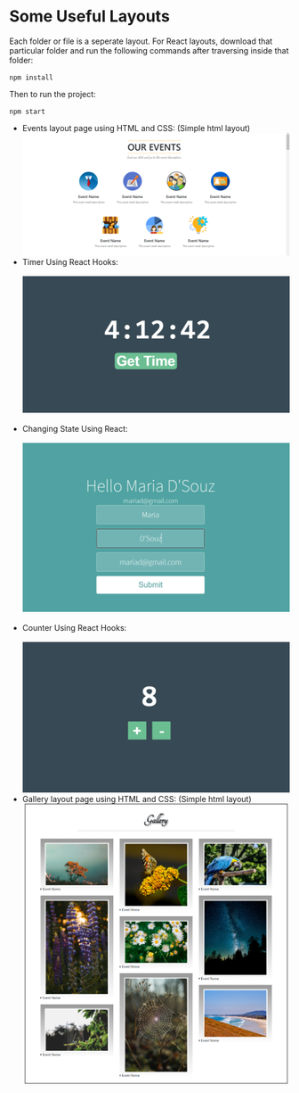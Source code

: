 # Some Useful Layouts
Each folder or file is a seperate layout. For React layouts, download that particular folder and run the following commands after traversing inside that folder:<br>
```
npm install
```
Then to run the project:<br>
```
npm start
```

* Events layout page using HTML and CSS: (Simple html layout)<br>
<img src="reference/img.png"><br>
* Timer Using React Hooks: <br><br>
<img src="reference/time.png"><br><br>
* Changing State Using React: <br><br>
<img src="reference/name.png"><br><br>
* Counter Using React Hooks: <br><br>
<img src="reference/counter.png"><br>
* Gallery layout page using HTML and CSS: (Simple html layout)<br>
<img src="reference/gallery.png"><br>
